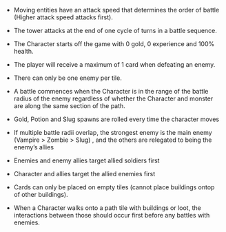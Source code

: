 - Moving entities have an attack speed that determines the order of battle (Higher attack speed attacks first). 

- The tower attacks at the end of one cycle of turns in a battle sequence. 

- The Character starts off the game with 0 gold, 0 experience and 100% health. 

- The player will receive a maximum of 1 card when defeating an enemy. 

- There can only be one enemy per tile. 

- A battle commences when the Character is in the range of the battle radius of the enemy regardless of whether the Character and monster are along the same section of the path. 

- Gold, Potion and Slug spawns are rolled every time the character moves 

- If multiple battle radii overlap, the strongest enemy is the main enemy (Vampire > Zombie > Slug) , and the others are relegated to being the enemy’s allies 

- Enemies and enemy allies target allied soldiers first  

- Character and allies target the allied enemies first 

- Cards can only be placed on empty tiles (cannot place buildings ontop of other buildings). 

- When a Character walks onto a path tile with buildings or loot, the interactions between those should occur first before any battles with enemies.